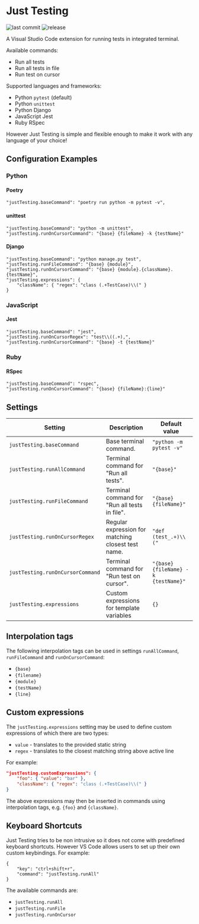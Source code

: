 # Just Testing

![last commit](https://img.shields.io/github/last-commit/gediminasz/just-testing.svg) ![release](https://img.shields.io/github/release/gediminasz/just-testing.svg)

A Visual Studio Code extension for running tests in integrated terminal.

Available commands:

- Run all tests
- Run all tests in file
- Run test on cursor

Supported languages and frameworks:

- Python `pytest` (default)
- Python `unittest`
- Python Django
- JavaScript Jest
- Ruby RSpec

However Just Testing is simple and flexible enough to make it work with any language of your choice!

## Configuration Examples

### Python

#### Poetry

```
"justTesting.baseCommand": "poetry run python -m pytest -v",
```

#### unittest

```
"justTesting.baseCommand": "python -m unittest",
"justTesting.runOnCursorCommand": "{base} {fileName} -k {testName}"
```

#### Django

```
"justTesting.baseCommand": "python manage.py test",
"justTesting.runFileCommand": "{base} {module}",
"justTesting.runOnCursorCommand": "{base} {module}.{className}.{testName}",
"justTesting.expressions": {
    "className": { "regex": "class (.+TestCase)\\(" }
}
```

### JavaScript

#### Jest

```
"justTesting.baseCommand": "jest",
"justTesting.runOnCursorRegex": "test\\((.+),",
"justTesting.runOnCursorCommand": "{base} -t {testName}"
```

### Ruby

#### RSpec

```
"justTesting.baseCommand": "rspec",
"justTesting.runOnCursorCommand": "{base} {fileName}:{line}"
```

## Settings

| Setting | Description | Default value |
| --- | --- | --- |
| `justTesting.baseCommand` | Base terminal command. | `"python -m pytest -v"` |
| `justTesting.runAllCommand` | Terminal command for "Run all tests". | `"{base}"` |
| `justTesting.runFileCommand` | Terminal command for "Run all tests in file". | `"{base} {fileName}"` |
| `justTesting.runOnCursorRegex` | Regular expression for matching closest test name. | `"def (test_.+)\\("` |
| `justTesting.runOnCursorCommand` | Terminal command for "Run test on cursor". | `"{base} {fileName} -k {testName}"` |
| `justTesting.expressions` | Custom expressions for template variables | `{}` |

## Interpolation tags

The following interpolation tags can be used in settings `runAllCommand`, `runFileCommand` and `runOnCursorCommand`:

- `{base}`
- `{filename}`
- `{module}`
- `{testName}`
- `{line}`

## Custom expressions

The `justTesting.expressions` setting may be used to define custom expressions of which there are two types:

- `value` - translates to the provided static string
- `regex` - translates to the closest matching string above active line

For example:

```json
"justTesting.customExpressions": {
    "foo": { "value": "bar" },
    "className": { "regex": "class (.+TestCase)\\(" }
}
```

The above expressions may then be inserted in commands using interpolation tags, e.g. `{foo}` and `{className}`.

## Keyboard Shortcuts

Just Testing tries to be non intrusive so it does not come with predefined keyboard shortcuts. However VS Code allows users to set up their own custom keybindings. For example:

```
{
    "key": "ctrl+shift+r",
    "command": "justTesting.runAll"
}
```

The available commands are:

- `justTesting.runAll`
- `justTesting.runFile`
- `justTesting.runOnCursor`
